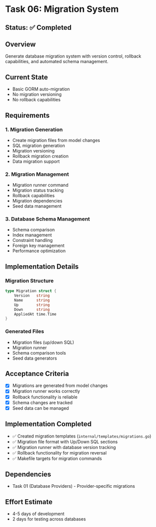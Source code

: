 # Task 06: Migration System

## Status: ✅ Completed

## Overview
Generate database migration system with version control, rollback capabilities, and automated schema management.

## Current State
- Basic GORM auto-migration
- No migration versioning
- No rollback capabilities

## Requirements

### 1. Migration Generation
- Create migration files from model changes
- SQL migration generation
- Migration versioning
- Rollback migration creation
- Data migration support

### 2. Migration Management
- Migration runner command
- Migration status tracking
- Rollback capabilities
- Migration dependencies
- Seed data management

### 3. Database Schema Management
- Schema comparison
- Index management
- Constraint handling
- Foreign key management
- Performance optimization

## Implementation Details

### Migration Structure
```go
type Migration struct {
    Version   string
    Name      string
    Up        string
    Down      string
    AppliedAt time.Time
}
```

### Generated Files
- Migration files (up/down SQL)
- Migration runner
- Schema comparison tools
- Seed data generators

## Acceptance Criteria
- [x] Migrations are generated from model changes
- [x] Migration runner works correctly
- [x] Rollback functionality is reliable
- [x] Schema changes are tracked
- [x] Seed data can be managed

## Implementation Completed
- ✅ Created migration templates (`internal/templates/migrations.go`)
- ✅ Migration file format with Up/Down SQL sections
- ✅ Migration runner with database version tracking
- ✅ Rollback functionality for migration reversal
- ✅ Makefile targets for migration commands

## Dependencies
- Task 01 (Database Providers) - Provider-specific migrations

## Effort Estimate
- 4-5 days of development
- 2 days for testing across databases
